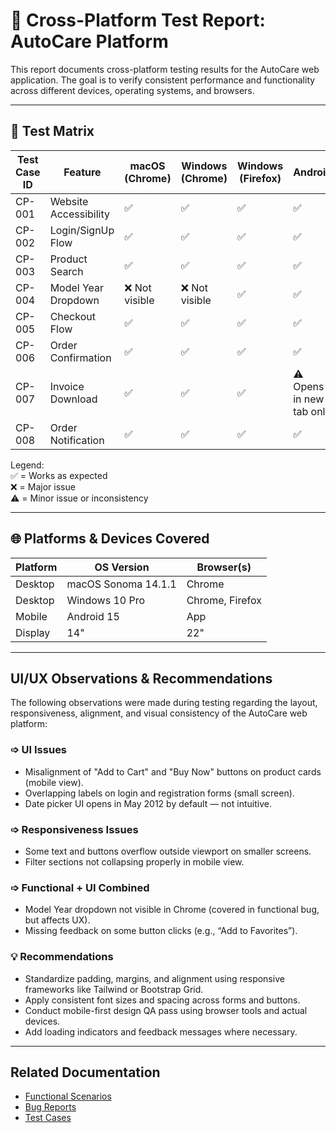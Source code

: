 # 🔁 Cross-Platform Test Report: AutoCare Platform

This report documents cross-platform testing results for the AutoCare web application. The goal is to verify consistent performance and functionality across different devices, operating systems, and browsers.

---

## 🧪 Test Matrix

| Test Case ID | Feature               | macOS (Chrome) | Windows (Chrome) | Windows (Firefox) | Android  |
|--------------|-----------------------|----------------|------------------|-------------------|------------------|
| CP-001       | Website Accessibility | ✅              | ✅                | ✅                 | ✅                |
| CP-002       | Login/SignUp Flow     | ✅              | ✅                | ✅                 | ✅                |
| CP-003       | Product Search        | ✅              | ✅                | ✅                 | ✅                |
| CP-004       | Model Year Dropdown   | ❌ Not visible  | ❌ Not visible    | ✅                 | ✅                |
| CP-005       | Checkout Flow         | ✅              | ✅                | ✅                 | ✅                |
| CP-006       | Order Confirmation    | ✅              | ✅                | ✅                 | ✅                |
| CP-007       | Invoice Download      | ✅              | ✅                | ✅                 | ⚠️ Opens in new tab only |
| CP-008       | Order Notification    | ✅              | ✅                | ✅                 | ✅                |

Legend:  
✅ = Works as expected  
❌ = Major issue  
⚠️ = Minor issue or inconsistency

---

## 🌐 Platforms & Devices Covered

| Platform | OS Version          | Browser(s)       |
|----------|---------------------|------------------|
| Desktop  | macOS Sonoma 14.1.1 | Chrome           |
| Desktop  | Windows 10 Pro      | Chrome, Firefox  |
| Mobile   | Android 15         | App           |
| Display   | 14"          | 22"           |

---

##  UI/UX Observations & Recommendations

The following observations were made during testing regarding the layout, responsiveness, alignment, and visual consistency of the AutoCare web platform:

### ➩ UI Issues
- Misalignment of "Add to Cart" and "Buy Now" buttons on product cards (mobile view).
- Overlapping labels on login and registration forms (small screen).
- Date picker UI opens in May 2012 by default — not intuitive.

### ➩ Responsiveness Issues
- Some text and buttons overflow outside viewport on smaller screens.
- Filter sections not collapsing properly in mobile view.

### ➩ Functional + UI Combined
- Model Year dropdown not visible in Chrome (covered in functional bug, but affects UX).
- Missing feedback on some button clicks (e.g., “Add to Favorites”).

### 💡 Recommendations
- Standardize padding, margins, and alignment using responsive frameworks like Tailwind or Bootstrap Grid.
- Apply consistent font sizes and spacing across forms and buttons.
- Conduct mobile-first design QA pass using browser tools and actual devices.
- Add loading indicators and feedback messages where necessary.


---

## Related Documentation

- [Functional Scenarios](./functional-scenarios.md)
- [Bug Reports](./bug-reports.md)
- [Test Cases](./test-cases.md)
